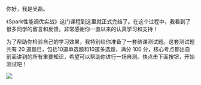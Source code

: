 你好，我是吴磊。

《Spark性能调优实战》这门课程到这里就正式完结了。在这个过程中，我看到了很多同学的留言和反馈，非常感谢你一直以来的认真学习和支持！

为了帮助你检验自己的学习效果，我特别给你准备了一套结课测试题。这套测试题共有 20 道题目，包括10道单选题和10道多选题，满分 100 分，核心考点都出自前面讲到的所有重要知识，希望可以帮助你进行一场自测。快点击下面按钮，开始测试吧！

[![](https://static001.geekbang.org/resource/image/28/a4/28d1be62669b4f3cc01c36466bf811a4.png?wh=1142*201)](http://time.geekbang.org/quiz/intro?act_id=443&exam_id=1511)